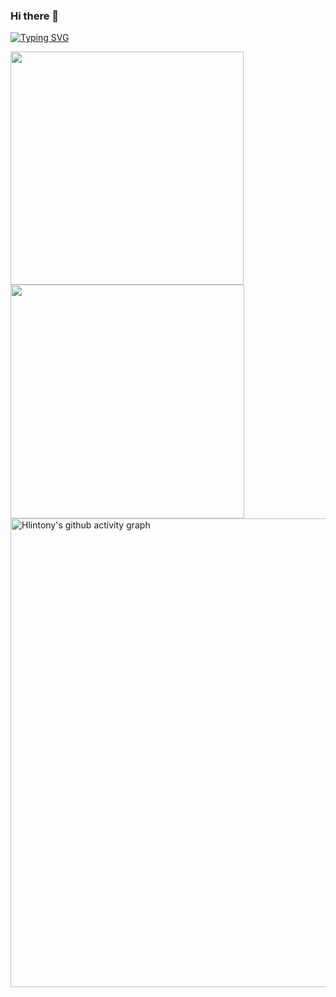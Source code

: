 ### Hi there 👋

<!--
**Hyunicode/Hyunicode** is a ✨ _special_ ✨ repository because its `README.md` (this file) appears on your GitHub profile.

Here are some ideas to get you started:

- 🔭 I’m currently working on ...
- 🌱 I’m currently learning ...
- 👯 I’m looking to collaborate on ...
- 🤔 I’m looking for help with ...
- 💬 Ask me about ...
- 📫 How to reach me: ...
- 😄 Pronouns: ...
- ⚡ Fun fact: ...
-->

[![Typing SVG](https://readme-typing-svg.demolab.com/?lines=😛😆😉😊😋😎)](https://git.io/typing-svg)

<div align="flex"> 
<img width="373px" margin="0px" src="https://github-readme-stats.vercel.app/api?username=hyunicode&hide_title=true&theme=merko&hide_border=true" />
<img width="374px" margin="0px" src="https://streak-stats.demolab.com?user=Hyunicode&theme=merko&hide_border=true&mode=daily" />
</div>

<img src="https://github-readme-activity-graph.cyclic.app/graph?username=Hyunicode&theme=merko&hide_border=true&hide_title=true" alt="Hlintony's github activity graph" width="750px" />
